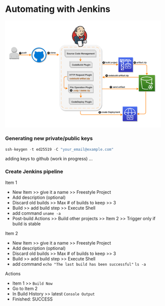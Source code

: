 # Automating with Jenkins
![](Diagram2.png)

### Generating new private/public keys
```python
ssh-keygen -t ed25519 -C "your_email@example.com"
```

adding keys to github (work in progress)
...

### Create Jenkins pipeline

Item 1
- New Item >> give it a name >> Freestyle Project
- Add description (optional)
- Discard old builds >> Max # of builds to keep	>> 3
- Build >> add build step >> Execute Shell
- add command `uname -a`
- Post-build Actions >> Build other projects >> Item 2 >> Trigger only if build is stable

Item 2
- New Item >> give it a name >> Freestyle Project
- Add description (optional)
- Discard old builds >> Max # of builds to keep	>> 3
- Build >> add build step >> Execute Shell
- add command `echo "The last build has been successful"` `ls -a`

Actions
- Item 1 >> `Build Now`
- Go to Item 2
- In Build History >> latest `Console Output`
- Finished: SUCCESS



